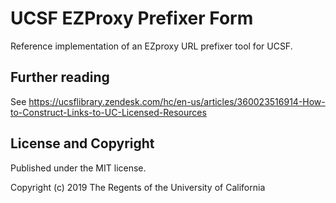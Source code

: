 # UCSF EZProxy Prefixer Form

Reference implementation of an EZproxy URL prefixer tool for UCSF.

## Further reading

See https://ucsflibrary.zendesk.com/hc/en-us/articles/360023516914-How-to-Construct-Links-to-UC-Licensed-Resources

## License and Copyright

Published under the MIT license.

Copyright (c) 2019 The Regents of the University of California
